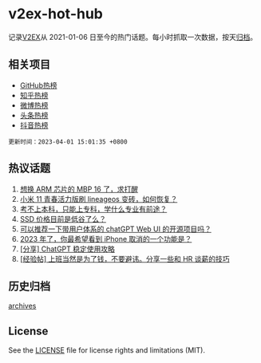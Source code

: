 # v2ex-hot-hub

 记录[V2EX](https://www.v2ex.com/)从 2021-01-06 日至今的热门话题。每小时抓取一次数据，按天[归档](archives)。
 
 ## 相关项目

- [GitHub热榜](https://github.com/it985/github-hot-hub)
- [知乎热榜](https://github.com/it985/zhihu-hot-hub)
- [微博热榜](https://github.com/it985/weibo-hot-hub)
- [头条热榜](https://github.com/it985/toutiao-hot-hub)
- [抖音热榜](https://github.com/it985/douyin-hot-hub)


 `更新时间：2023-04-01 15:01:35 +0800`

## 热议话题

1. [想换 ARM 芯片的 MBP 16 了，求打醒](https://www.v2ex.com/t/928788)
1. [小米 11 青春活力版刷 lineageos 变砖，如何恢复？](https://www.v2ex.com/t/928772)
1. [考不上本科，只能上专科，学什么专业有前途？](https://www.v2ex.com/t/928846)
1. [SSD 价格目前是低谷了么？](https://www.v2ex.com/t/928795)
1. [可以推荐一下带用户体系的 chatGPT Web UI 的开源项目吗？](https://www.v2ex.com/t/928809)
1. [2023 年了，你最希望看到 iPhone 取消的一个功能是？](https://www.v2ex.com/t/928834)
1. [[分享] ChatGPT 稳定使用攻略](https://www.v2ex.com/t/928782)
1. [[经验帖] 上班当然是为了钱，不要避讳。分享一些和 HR 谈薪的技巧](https://www.v2ex.com/t/928808)

## 历史归档

[archives](archives)

## License

See the [LICENSE](LICENSE) file for license rights and limitations (MIT).
